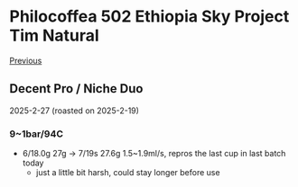 # Philocoffea 502 Ethiopia Sky Project Tim Natural

[Previous](../2025-01/Philocoffea-502.md)

## Decent Pro / Niche Duo

2025-2-27 (roasted on 2025-2-19)

### 9~1bar/94C

- 6/18.0g 27g -> 7/19s 27.6g 1.5\~1.9ml/s, repros the last cup in last batch today
  - just a little bit harsh, could stay longer before use
